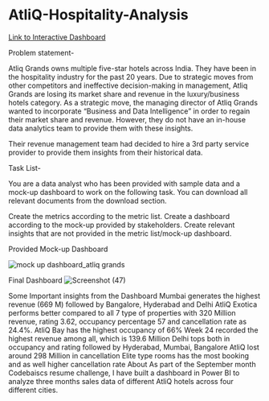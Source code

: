 # AtliQ-Hospitality-Analysis

[Link to Interactive Dashboard](https://www.novypro.com/project/atliq-grands-3)


Problem statement-

Atliq Grands owns multiple five-star hotels across India. They have been in the hospitality industry for the past 20 years. Due to strategic moves from other competitors and ineffective decision-making in management, Atliq Grands are losing its market share and revenue in the luxury/business hotels category. As a strategic move, the managing director of Atliq Grands wanted to incorporate “Business and Data Intelligence” in order to regain their market share and revenue. However, they do not have an in-house data analytics team to provide them with these insights.

Their revenue management team had decided to hire a 3rd party service provider to provide them insights from their historical data.

Task List-

You are a data analyst who has been provided with sample data and a mock-up dashboard to work on the following task. You can download all relevant documents from the download section.

Create the metrics according to the metric list.
Create a dashboard according to the mock-up provided by stakeholders.
Create relevant insights that are not provided in the metric list/mock-up dashboard.


Provided Mock-up Dashboard

![mock up dashboard_atliq grands](https://github.com/ridhi0228/AtliQ-Hospitality-Analysis/assets/132190698/b533187c-017f-4a9c-8d5f-c3ca40e0a822)


Final Dashboard
![Screenshot (47)](https://github.com/ridhi0228/AtliQ-Hospitality-Analysis/assets/132190698/13a4c44e-0386-42cf-bda3-752f2913db36)


Some Important insights from the Dashboard
Mumbai generates the highest revenue (669 M) followed by Bangalore, Hyderabad and Delhi
AtliQ Exotica performs better compared to all 7 type of properties with 320 Million revenue, rating 3.62, occupancy percentage 57 and cancellation rate as 24.4%.
AtliQ Bay has the highest occupancy of 66%
Week 24 recorded the highest revenue among all, which is 139.6 Million
Delhi tops both in occupancy and rating followed by Hyderabad, Mumbai, Bangalore
AtliQ lost around 298 Million in cancellation
Elite type rooms has the most booking and as well higher cancellation rate
About
As part of the September month Codebaiscs resume challenge, I have built a dashboard in Power BI to analyze three months sales data of different AtliQ hotels across four different cities.

